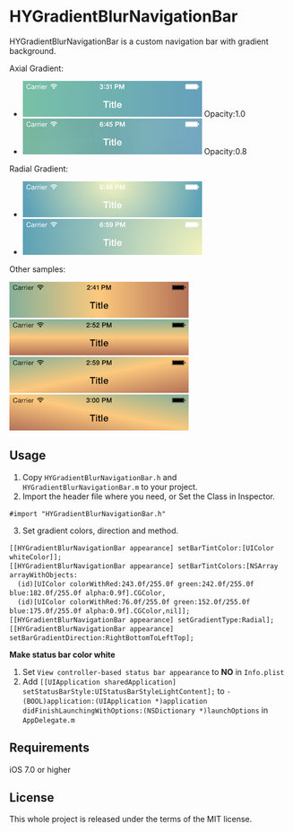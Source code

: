 HYGradientBlurNavigationBar
===========================

HYGradientBlurNavigationBar is a custom navigation bar with gradient background.

Axial Gradient:
  * ![Sample](https://raw.githubusercontent.com/hayatoy/HYGradientBlurNavigationBar/master/Images/sample5.png) Opacity:1.0
  * ![Sample](https://raw.githubusercontent.com/hayatoy/HYGradientBlurNavigationBar/master/Images/sample6.png) Opacity:0.8

Radial Gradient:
  * ![Sample](https://raw.githubusercontent.com/hayatoy/HYGradientBlurNavigationBar/master/Images/sample7.png)
  * ![Sample](https://raw.githubusercontent.com/hayatoy/HYGradientBlurNavigationBar/master/Images/sample8.png)

Other samples:

![Sample](https://raw.githubusercontent.com/hayatoy/HYGradientBlurNavigationBar/master/Images/sample1.png)
![Sample](https://raw.githubusercontent.com/hayatoy/HYGradientBlurNavigationBar/master/Images/sample2.png)
![Sample](https://raw.githubusercontent.com/hayatoy/HYGradientBlurNavigationBar/master/Images/sample3.png)
![Sample](https://raw.githubusercontent.com/hayatoy/HYGradientBlurNavigationBar/master/Images/sample4.png)

Usage
-----

  1. Copy `HYGradientBlurNavigationBar.h` and `HYGradientBlurNavigationBar.m` to your project.
  2. Import the header file where you need, or Set the Class in Inspector.
```objc
#import "HYGradientBlurNavigationBar.h"
```
  3. Set gradient colors, direction and method.
```objc
[[HYGradientBlurNavigationBar appearance] setBarTintColor:[UIColor whiteColor]];
[[HYGradientBlurNavigationBar appearance] setBarTintColors:[NSArray arrayWithObjects:
  (id)[UIColor colorWithRed:243.0f/255.0f green:242.0f/255.0f blue:182.0f/255.0f alpha:0.9f].CGColor,
  (id)[UIColor colorWithRed:76.0f/255.0f green:152.0f/255.0f blue:175.0f/255.0f alpha:0.9f].CGColor,nil]];
[[HYGradientBlurNavigationBar appearance] setGradientType:Radial];
[[HYGradientBlurNavigationBar appearance] setBarGradientDirection:RightBottomToLeftTop];
```

**Make status bar color white**
  1. Set `View controller-based status bar appearance` to **NO** in `Info.plist`
  2. Add `[[UIApplication sharedApplication] setStatusBarStyle:UIStatusBarStyleLightContent];` to `- (BOOL)application:(UIApplication *)application didFinishLaunchingWithOptions:(NSDictionary *)launchOptions` in `AppDelegate.m`

Requirements
------------

iOS 7.0 or higher

License
-------

This whole project is released under the terms of the MIT license.
